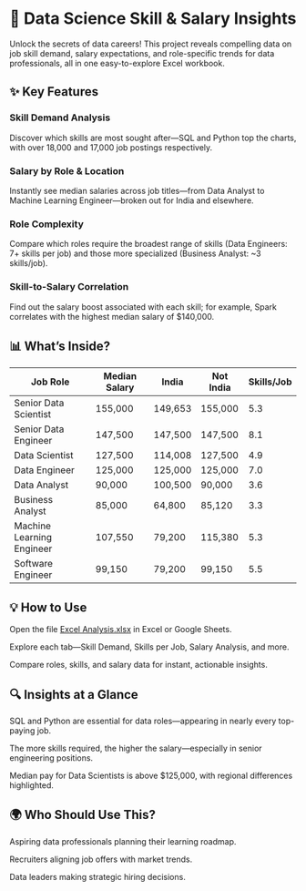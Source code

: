 # 🚀 Data Science Skill & Salary Insights  
Unlock the secrets of data careers! This project reveals compelling data on job skill demand, salary expectations, and role-specific trends for data professionals, all in one easy-to-explore Excel workbook.

## ✨ Key Features  
### Skill Demand Analysis  
Discover which skills are most sought after—SQL and Python top the charts, with over 18,000 and 17,000 job postings respectively.

### Salary by Role & Location  
Instantly see median salaries across job titles—from Data Analyst to Machine Learning Engineer—broken out for India and elsewhere.

### Role Complexity  
Compare which roles require the broadest range of skills (Data Engineers: 7+ skills per job) and those more specialized (Business Analyst: ~3 skills/job).

### Skill-to-Salary Correlation  
Find out the salary boost associated with each skill; for example, Spark correlates with the highest median salary of $140,000.

## 📊 What’s Inside?  
| Job Role                   | Median Salary | India   | Not India | Skills/Job |
|----------------------------|--------------|---------|-----------|------------|
| Senior Data Scientist      | 155,000      | 149,653 | 155,000   | 5.3        |
| Senior Data Engineer       | 147,500      | 147,500 | 147,500   | 8.1        |
| Data Scientist             | 127,500      | 114,008 | 127,500   | 4.9        |
| Data Engineer              | 125,000      | 125,000 | 125,000   | 7.0        |
| Data Analyst               | 90,000       | 100,500 | 90,000    | 3.6        |
| Business Analyst           | 85,000       | 64,800  | 85,120    | 3.3        |
| Machine Learning Engineer  | 107,550      | 79,200  | 115,380   | 5.3        |
| Software Engineer          | 99,150       | 79,200  | 99,150    | 5.5        |

## 💡 How to Use  
Open the file [Excel Analysis.xlsx](https://github.com/user-attachments/files/22718412/Excel.Analysis.xlsx) in Excel or Google Sheets.

Explore each tab—Skill Demand, Skills per Job, Salary Analysis, and more.

Compare roles, skills, and salary data for instant, actionable insights.

## 🔍 Insights at a Glance  
SQL and Python are essential for data roles—appearing in nearly every top-paying job.

The more skills required, the higher the salary—especially in senior engineering positions.

Median pay for Data Scientists is above $125,000, with regional differences highlighted.

## 🌍 Who Should Use This?  
Aspiring data professionals planning their learning roadmap.

Recruiters aligning job offers with market trends.

Data leaders making strategic hiring decisions.
